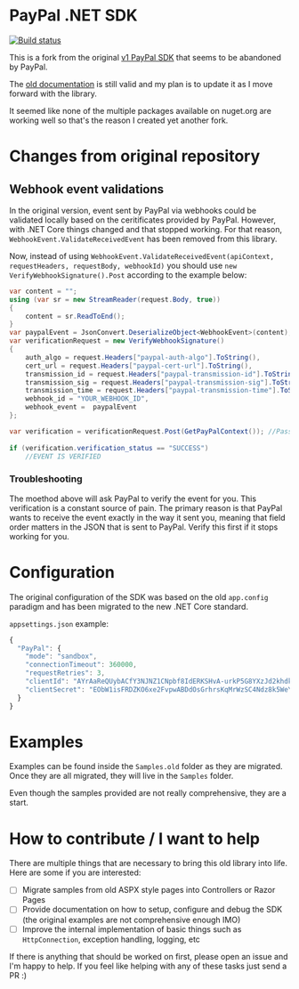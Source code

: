 # PayPal .NET SDK

[![Build status](https://ci.appveyor.com/api/projects/status/kofokkh2ir74hywx?svg=true)](https://ci.appveyor.com/project/tucaz/paypal-net-sdk)

This is a fork from the original [v1 PayPal SDK](https://github.com/paypal/PayPal-NET-SDK) that seems to be abandoned by PayPal.

The [old documentation](https://github.com/paypal/PayPal-NET-SDK/blob/develop/README.md) is still valid and my plan is to update it as I move forward with the library.

It seemed like none of the multiple packages available on nuget.org are working well so that's the reason I created yet another fork.

# Changes from original repository

## Webhook event validations

In the original version, event sent by PayPal via webhooks could be validated locally based on the ceritificates provided by PayPal. However, with .NET Core things changed and that stopped working. For that reason, `WebhookEvent.ValidateReceivedEvent` has been removed from this library.

Now, instead of using `WebhookEvent.ValidateReceivedEvent(apiContext, requestHeaders, requestBody, webhookId)` you should use `new VerifyWebhookSignature().Post` according to the example below:

```c#
var content = "";
using (var sr = new StreamReader(request.Body, true))
{
    content = sr.ReadToEnd();
}
var paypalEvent = JsonConvert.DeserializeObject<WebhookEvent>(content);
var verificationRequest = new VerifyWebhookSignature()
{
    auth_algo = request.Headers["paypal-auth-algo"].ToString(),
    cert_url = request.Headers["paypal-cert-url"].ToString(),
    transmission_id = request.Headers["paypal-transmission-id"].ToString(),
    transmission_sig = request.Headers["paypal-transmission-sig"].ToString(),
    transmission_time = request.Headers["paypal-transmission-time"].ToString(),
    webhook_id = "YOUR_WEBHOOK_ID",
    webhook_event =  paypalEvent
};

var verification = verificationRequest.Post(GetPayPalContext()); //Pass your APIContext instance
    
if (verification.verification_status == "SUCCESS") 
    //EVENT IS VERIFIED

```

### Troubleshooting

The moethod above will ask PayPal to verify the event for you. This verification is a constant source of pain. The primary reason is that PayPal wants to receive the event exactly in the way it sent you, meaning that field order matters in the JSON that is sent to PayPal. Verify this first if it stops working for you.

# Configuration

The original configuration of the SDK was based on the old `app.config` paradigm and has been migrated to the new .NET Core standard.

`appsettings.json` example:

```js
{
  "PayPal": {
    "mode": "sandbox",
    "connectionTimeout": 360000,
    "requestRetries": 3,
    "clientId": "AYrAaReQUybACfY3NJNZ1CNpbf8IdERKSHvA-urkP5G8YXzJd2khdkD8LT2WpDMUhXjn8NPl4sTFnYa2",
    "clientSecret": "EObW1isFRDZKO6xe2FvpwABDdOsGrhrsKqMrWzSC4Ndz8k5WeYnpYofCm9EAdibSEBv5Gel6J86TzENj"
  }
}
```

# Examples

Examples can be found inside the `Samples.old` folder as they are migrated. Once they are all migrated, they will live in the `Samples` folder.

Even though the samples provided are not really comprehensive, they are a start.

# How to contribute / I want to help
 
 There are multiple things that are necessary to bring this old library into life. Here are some if you are interested:
 
 - [ ] Migrate samples from old ASPX style pages into Controllers or Razor Pages
 - [ ] Provide documentation on how to setup, configure and debug the SDK (the original examples are not comprehensive enough IMO)
 - [ ] Improve the internal implementation of basic things such as `HttpConnection`, exception handling, logging, etc
 
 If there is anything that should be worked on first, please open an issue and I'm happy to help. If you feel like helping with any of these tasks just send a PR :) 